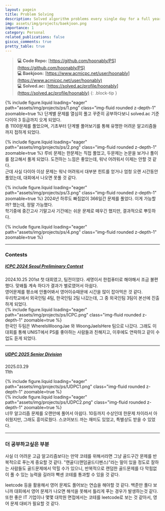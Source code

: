 ```yaml
---
layout: pagein
title: Problem Solving
description: Solved algorithm problems every single day for a full year (1-year streak) on Baekjoon.
img: assets/img/projects/baekjoon.png
importance: 1
category: Personal
related_publications: false
giscus_comments: true
pretty_table: true
---
```


> **💻 Code Repo:** [https://github.com/hoonably/PS](https://github.com/hoonably/PS)  
> **💻 Baekjoon:** [https://www.acmicpc.net/user/hoonably](https://www.acmicpc.net/user/hoonably)  
> **💻 Solved.ac:** [https://solved.ac/profile/hoonably](https://solved.ac/profile/hoonably)
{: .block-tip }

{% include figure.liquid loading="eager" path="assets/img/projects/ps/1.png" class="img-fluid rounded z-depth-1" zoomable=true %}
단계별 문제를 열심히 풀고 꾸준히 공부하다보니 solved.ac 기준 다이아 3 등급까지 오게 되었다.  
총 1100문제를 풀었으며, 기초부터 단계별 풀어보기를 통해 유명한 어려운 알고리즘들까지 접하게 되었다.  


{% include figure.liquid loading="eager" path="assets/img/projects/ps/2.png" class="img-fluid rounded z-depth-1" zoomable=true %}
루비 문제는 한문제는 직접 풀었고, 두문제는 논문을 보거나 풀이를 참고해서 풀게 되었다. 도전하는 느낌은 좋았는데, 워낙 어려워서 이제는 안할 것 같다.  
근데 사실 다이아 이상 문제는 워낙 어려워서 대부분 힌트를 얻거나 엄청 오랜 시간동안 풀었는데, 대회에서 나오면 못풀 것 같다.  

{% include figure.liquid loading="eager" path="assets/img/projects/ps/3.png" class="img-fluid rounded z-depth-1" zoomable=true %}
2024년 하루도 빠짐없이 366일간 문제를 풀었다. 이게 가능할까? 했는데, 정말 가능했다.  
학기중에 중간고사 기말고사 기간에는 쉬운 문제로 떼우긴 했지만, 결과적으로 뿌듯하다.

{% include figure.liquid loading="eager" path="assets/img/projects/ps/4.png" class="img-fluid rounded z-depth-1" zoomable=true %}

---

### Contests
##### <a href="https://icpckorea.org/2024-seoul/preliminary">ICPC 2024 Seoul Preliminary Contest</a>  
2024.10.25
201st
첫 대회였고, 팀전이었다. 세명이서 한컴퓨터로 해야해서 조금 불편했다. 맞왜틀 계속 하다가 결과가 별로였어서 아쉽다.  
영어문제를 평소에 안풀어봐서 영어이슈때문에 시간을 많이 잡아먹은 것 같다.  
우리학교에서 외국인팀 4팀, 한국인팀 2팀 나갔는데, 그 중 외국인팀 3팀이 본선에 진출하게 되었다.  
{% include figure.liquid loading="eager" path="assets/img/projects/ps/ICPC.png" class="img-fluid rounded z-depth-1" zoomable=true %}  
한국인 두팀은 WhereIsWoongJae 와 WoongJaeIsHere 팀으로 나갔다.
그래도 이 대회를 통해 UNIST에서 PS를 좋아하는 사람들과 친해지고, 이후에도 연락하고 같이 수업도 듣게 되었다.

---

##### <a href="https://github.com/user-attachments/assets/97edb7e4-69f2-4c7d-bcd8-40ac526ae9a1">UDPC 2025 Senior Division</a>  
2025.03.29  
11th  


<div class="row mt-3">
    <div class="col-sm mt-3 mt-md-0">
        {% include figure.liquid loading="eager" path="assets/img/projects/ps/UDPC1.png" class="img-fluid rounded z-depth-1" zoomable=true %}
    </div>
    <div class="col-sm mt-3 mt-md-0">
        {% include figure.liquid loading="eager" path="assets/img/projects/ps/UDPC2.png" class="img-fluid rounded z-depth-1" zoomable=true %}
    </div>
</div>
너무 알고리즘 문제를 오랜만에 풀어서 아쉽다. 10등까지 수상인데 한문제 차이라서 아쉬웠지만, 그래도 흥미로웠다.  
스코어보드 까는 재미도 있었고, 특별상도 받을 수 있었다.

---

### 더 공부하고싶은 부분
사실 더 어려운 고급 알고리즘보다는 만약 코테를 위해서라면 그냥 골드구간 문제를 반복적으로 푸는게 중요할 것 같다. "랜골디(랜덤골드디펜스)"라는 말이 있을 정도로 잘하는 사람들도 골드문제에서 막힐 수가 있으니, 반복적으로 랜덤한 골드문제를 다 막힘없이 풀 수 있는 능력을 길러야 빡센 코테를 통과할 수 있을 것 같다.  



leetcode 등을 활용해서 영어 문제도 풀어보는 연습을 해야할 것 같다. 백준만 풀다 보니까 대회에서 영어 문제가 나오면 해석을 못해서 틀리게 푸는 경우가 발생하는것 같다. 또한 좋은 IT 기업이나 몇몇 대학원 면접에서는 코테를 leetcode로 보는 것 같아서, 영어 문제 대비가 필요할 것 같다.